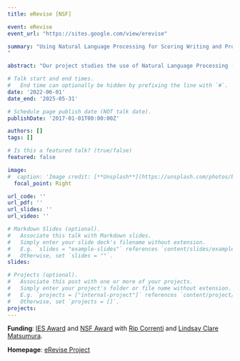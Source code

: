 ```yaml
---
title: eRevise [NSF]

event: eRevise 
event_url: "https://sites.google.com/view/erevise"

summary: "Using Natural Language Processing for Scoring Writing and Providing Feedback At-Scale ( 2022 - 2025)
"

abstract: "Our project studies the use of Natural Language Processing (NLP) techniques to score students' argument writing and provide automated feedback to students to strengthen their essays. We have recently expanded our project to focus on automated assessment of students' revision efforts with feedback to develop their revision skills. Our work has been funded by the National Science Foundations, the Department of Education's Institute of Education Sciences, and the Learning Research & Development Center at University of Pittsburgh. A summary of some of our research contributions is provided in the [research brief](https://www.rand.org/pubs/research_briefs/RBA1062-1.html) published by the RAND Corporation."

# Talk start and end times.
#   End time can optionally be hidden by prefixing the line with `#`.
date: '2022-06-01'
date_end: '2025-05-31'

# Schedule page publish date (NOT talk date).
publishDate: '2017-01-01T00:00:00Z'

authors: []
tags: []

# Is this a featured talk? (true/false)
featured: false

image:
#  caption: 'Image credit: [**Unsplash**](https://unsplash.com/photos/bzdhc5b3Bxs)'
  focal_point: Right

url_code: ''
url_pdf: ''
url_slides: ''
url_video: ''

# Markdown Slides (optional).
#   Associate this talk with Markdown slides.
#   Simply enter your slide deck's filename without extension.
#   E.g. `slides = "example-slides"` references `content/slides/example-slides.md`.
#   Otherwise, set `slides = ""`.
slides:

# Projects (optional).
#   Associate this post with one or more of your projects.
#   Simply enter your project's folder or file name without extension.
#   E.g. `projects = ["internal-project"]` references `content/project/deep-learning/index.md`.
#   Otherwise, set `projects = []`.
projects:
---
```

**Funding**: [IES Award](https://ies.ed.gov/funding/grantsearch/details.asp?ID=1847) and [NSF Award](https://www.nsf.gov/awardsearch/showAward?AWD_ID=2202347&HistoricalAwards=false) with [Rip Correnti](https://www.lrdc.pitt.edu/people/researcher-detail.cshtml?id=94) and [Lindsay Clare Matsumura](https://www.lrdc.pitt.edu/people/researcher-detail.cshtml?id=74).

**Homepage**: [eRevise Project](https://sites.google.com/view/erevise)
